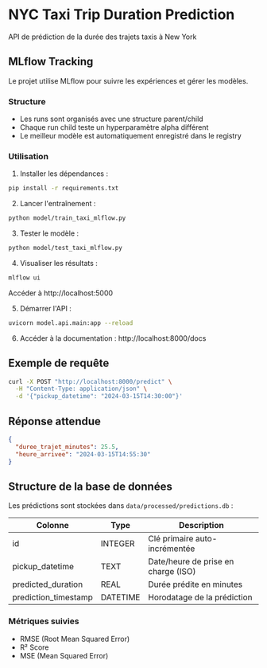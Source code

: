 # NYC Taxi Trip Duration Prediction

API de prédiction de la durée des trajets taxis à New York

## MLflow Tracking

Le projet utilise MLflow pour suivre les expériences et gérer les modèles.

### Structure
- Les runs sont organisés avec une structure parent/child
- Chaque run child teste un hyperparamètre alpha différent
- Le meilleur modèle est automatiquement enregistré dans le registry

### Utilisation

1. Installer les dépendances :
```bash
pip install -r requirements.txt
```

2. Lancer l'entraînement :
```bash
python model/train_taxi_mlflow.py
```

3. Tester le modèle :
```bash
python model/test_taxi_mlflow.py
```

4. Visualiser les résultats :
```bash
mlflow ui
```
Accéder à http://localhost:5000

5. Démarrer l'API :
```bash
uvicorn model.api.main:app --reload
```

6. Accéder à la documentation :
http://localhost:8000/docs

## Exemple de requête
```bash
curl -X POST "http://localhost:8000/predict" \
  -H "Content-Type: application/json" \
  -d '{"pickup_datetime": "2024-03-15T14:30:00"}'
```

## Réponse attendue
```json
{
  "duree_trajet_minutes": 25.5,
  "heure_arrivee": "2024-03-15T14:55:30"
}
```

## Structure de la base de données
Les prédictions sont stockées dans `data/processed/predictions.db` :

| Colonne                | Type         | Description                          |
|------------------------|--------------|--------------------------------------|
| id                     | INTEGER      | Clé primaire auto-incrémentée        |
| pickup_datetime        | TEXT         | Date/heure de prise en charge (ISO)  |
| predicted_duration     | REAL         | Durée prédite en minutes             |
| prediction_timestamp   | DATETIME     | Horodatage de la prédiction          |

### Métriques suivies
- RMSE (Root Mean Squared Error)
- R² Score
- MSE (Mean Squared Error)